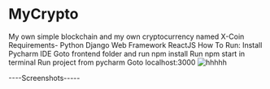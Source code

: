 # MyCrypto
My own simple blockchain and my own cryptocurrency named X-Coin
Requirements- Python
Django Web Framework
ReactJS
How To Run:
Install Pycharm IDE
Goto frontend folder and run npm install
Run npm start in terminal
Run project from pycharm
Goto localhost:3000
![hhhhh](https://user-images.githubusercontent.com/52935406/118853062-fc54a680-b8f0-11eb-974a-94320634ab1c.png)

----Screenshots-----
